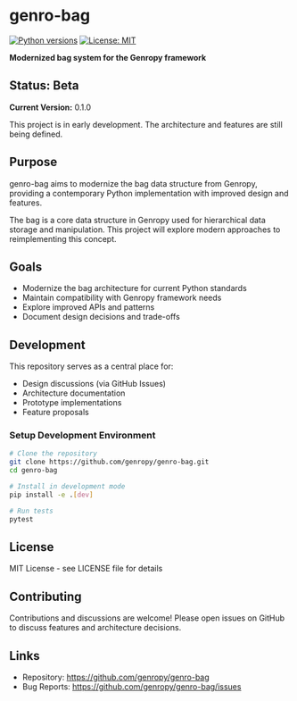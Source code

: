 # genro-bag

[![Python versions](https://img.shields.io/badge/python-3.9%2B-blue.svg)](https://www.python.org/downloads/)
[![License: MIT](https://img.shields.io/badge/License-MIT-yellow.svg)](https://opensource.org/licenses/MIT)

**Modernized bag system for the Genropy framework**

## Status: Beta

**Current Version:** 0.1.0

This project is in early development. The architecture and features are still being defined.

## Purpose

genro-bag aims to modernize the bag data structure from Genropy, providing a contemporary Python implementation with improved design and features.

The bag is a core data structure in Genropy used for hierarchical data storage and manipulation. This project will explore modern approaches to reimplementing this concept.

## Goals

- Modernize the bag architecture for current Python standards
- Maintain compatibility with Genropy framework needs
- Explore improved APIs and patterns
- Document design decisions and trade-offs

## Development

This repository serves as a central place for:
- Design discussions (via GitHub Issues)
- Architecture documentation
- Prototype implementations
- Feature proposals

### Setup Development Environment

```bash
# Clone the repository
git clone https://github.com/genropy/genro-bag.git
cd genro-bag

# Install in development mode
pip install -e .[dev]

# Run tests
pytest
```

## License

MIT License - see LICENSE file for details

## Contributing

Contributions and discussions are welcome! Please open issues on GitHub to discuss features and architecture decisions.

## Links

- Repository: https://github.com/genropy/genro-bag
- Bug Reports: https://github.com/genropy/genro-bag/issues
